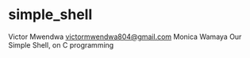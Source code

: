 # simple_shell
Victor Mwendwa <victormwendwa804@gmail.com>
Monica Wamaya
Our Simple Shell, on C programming
